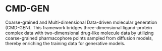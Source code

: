 # CMD-GEN
Coarse-grained and Multi-dimensional Data-driven molecular generation (CMD-GEN). This framework bridges three-dimensional ligand-protein complex data with two-dimensional drug-like molecule data by utilizing coarse-grained pharmacophore points sampled from diffusion models, thereby enriching the training data for generative models. 
